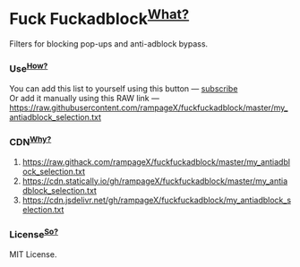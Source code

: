 # Fuck Fuckadblock<sup>[What?](https://github.com/bogachenko/fuckfuckadblock/wiki/About-Fuck-Fuckadblock)</sup>

Filters for blocking pop-ups and anti-adblock bypass.

### Use<sup>[How?](https://github.com/bogachenko/fuckfuckadblock/wiki/Installation-instruction)</sup>

You can add this list to yourself using this button — [subscribe](https://subscribe.adblockplus.org/?location=https://raw.githubusercontent.com/rampageX/fuckfuckadblock/master/my_antiadblock_selection.txt&title=My%20Fuck%20Fuckadblock)<br>Or add it manually using this RAW link — https://raw.githubusercontent.com/rampageX/fuckfuckadblock/master/my_antiadblock_selection.txt

### CDN<sup>[Why?](https://github.com/bogachenko/fuckfuckadblock/wiki/Mirror-lists)</sup>

1. https://raw.githack.com/rampageX/fuckfuckadblock/master/my_antiadblock_selection.txt
2. https://cdn.statically.io/gh/rampageX/fuckfuckadblock/master/my_antiadblock_selection.txt
3. https://cdn.jsdelivr.net/gh/rampageX/fuckfuckadblock/my_antiadblock_selection.txt

### License<sup>[So?](https://github.com/bogachenko/fuckfuckadblock/blob/master/LICENSE.md)</sup>

MIT License.

